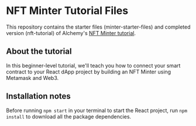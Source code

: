 # NFT Minter Tutorial Files

This repository contains the starter files (minter-starter-files) and completed version (nft-tutorial) of Alchemy's [NFT Minter tutorial](). 

## About the tutorial

In this beginner-level tutorial, we'll teach you how to connect your smart contract to your React dApp project by building an NFT Minter using Metamask and Web3. 

## Installation notes

Before running `npm start` in your terminal to start the React project, run `npm install` to download all the package dependencies.
